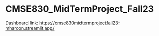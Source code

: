 # CMSE830_MidTermProject_Fall23

Dashboard link: https://cmse830midtermprojectfall23-mharoon.streamlit.app/